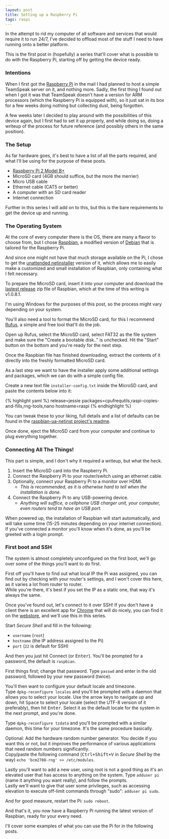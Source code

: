 ```yaml
---
layout: post
title: Setting up a Raspberry Pi
tags: raspi
---
```

In the attempt to rid my computer of all software and services that would require it to run 24/7, I've decided to offload most of the stuff I need to have running onto a better platform.

This is the first post in (hopefully) a series that'll cover what is possible to do with the Raspberry Pi, starting off by getting the device ready.
<!--more-->

### Intentions

When I first got the [Raspberry Pi](https://www.raspberrypi.org/help/what-is-a-raspberry-pi/) in the mail I had planned to host a simple TeamSpeak server on it, and nothing more. Sadly, the first thing I found out when I got it was that TeamSpeak doesn't have a version for ARM processors (which the Raspberry Pi is equipped with), so it just sat in its box for a few weeks doing nothing but collecting dust, being forgotten.

A few weeks later I decided to play around with the possibilities of this device again, but I first had to set it up properly, and while doing so, doing a writeup of the process for future reference (and possibly others in the same position).

### The Setup

As far hardware goes, it's best to have a list of all the parts required, and what I'll be using for the purpose of these posts.

- [Raspberry Pi 2 Model B+](https://www.raspberrypi.org/products/model-b-plus/)
- MicroSD card (4GB should suffice, but the more the merrier)
- Micro USB cable
- Ethernet cable (CAT5 or better)
- A computer with an SD card reader
- Internet connection

Further in this series I will add on to this, but this is the bare requirements to get the device up and running.

### The Operating System

At the core of every computer there is the OS, there are many a flavor to choose from, but I chose [Raspbian](http://www.raspbian.org/), a modified version of [Debian](https://www.debian.org/) that is tailored for the Raspberry Pi.

And since one might not have that much storage available on the Pi, I chose to get the [unattended netinstaller](https://github.com/debian-pi/raspbian-ua-netinst) version of it, which allows me to easily make a customized and small installation of Raspbian, only containing what I felt necessary.

To prepare the MicroSD card, insert it into your computer and download the [lastest release](https://github.com/debian-pi/raspbian-ua-netinst/releases/latest) zip file of Raspbian, which at the time of this writing is v1.0.8.1.

I'm using Windows for the purposes of this post, so the process might vary depending on your system.

You'll also need a tool to format the MicroSD card, for this I recommend [Rufus](http://rufus.akeo.ie/), a simple and free tool that'll do the job.

Open up Rufus, select the MicroSD card, select FAT32 as the file system and make sure the "Create a bootable disk.." is unchecked. Hit the "Start" button on the bottom and you're ready for the next step.

Once the Raspbian file has finished downloading, extract the contents of it directly into the freshly formatted MicroSD card.

As a last step we want to have the installer apply some additional settings and packages, which we can do with a simple config file.

Create a new text file `installer-config.txt` inside the MicroSD card, and paste the contents below into it:

{% highlight yaml %}
release=jessie
packages=cpufrequtils,raspi-copies-and-fills,rng-tools,nano
hostname=raspi
{% endhighlight %}

You can tweak these to your liking, full details and a list of defaults can be found in the [raspbian-ua-netinst project's readme](https://github.com/debian-pi/raspbian-ua-netinst#installer-customization).

Once done, eject the MicroSD card from your computer and continue to plug everything together.

### Connecting All The Things!

This part is simple, and I don't why it required a writeup, but what the heck.

1. Insert the MicroSD card into the Raspberry Pi.
2. Connect the Raspberry Pi to your router/switch using an ethernet cable.
3. Optionally, connect your Raspberry Pi to a monitor over HDMI.
	- *This is recommended, as it is otherwise hard to tell when the installation is done.*
4. Connect the Raspberry Pi to any USB-powering device.
	- *Anything will suffice, a cellphone USB charger unit, your computer, even routers tend to have an USB port.*

When powered up, the installation of Raspbian will start automatically, and will take some time (15-25 minutes depending on your internet connection).
If you've connected a monitor you'll know when it's done, as you'll be greeted with a login prompt.

### First boot and SSH

The system is almost completely unconfigured on the first boot, we'll go over some of the things you'll want to do first.

First off you'll have to find out what local IP the Pi was assigned, you can find out by checking with your router's settings, and I won't cover this here, as it varies a lot from router to router.  
While you're there, it's best if you set the IP as a static one, that way it's always the same.

Once you've found out, let's connect to it over SSH! If you don't have a client there is an excellent app for [Chrome](https://www.google.com/chrome/browser/) that will do nicely, you can find it on the [webstore](https://chrome.google.com/webstore/detail/secure-shell/pnhechapfaindjhompbnflcldabbghjo), and we'll use this in this series.

Start *Secure Shell* and fill in the following:

- `username` (`root`)
- `hostname` (the IP address assigned to the Pi)
- `port` (`22` is default for SSH)

And then you just hit Connect (or <kbd>Enter</kbd>). You'll be prompted for a password, the default is `raspbian`.

First things first; change that password. Type `passwd` and enter in the old password, followed by your new password (twice).

You'll then want to configure your default locale and timezone.  
Type `dpkg-reconfigure locales` and you'll be prompted with a daemon that allows you to select your locale. Use the arrow keys to navigate up and down, hit <kbd>Space</kbd> to select your locale (select the UTF-8 version of it preferably), then hit <kbd>Enter</kbd>. Select it as the default locale for the system in the next prompt, and you're done.

Type `dpkg-reconfigure tzdata` and you'll be prompted with a similar daemon, this time for your timezone. It's the same procedure basically.

Optional: Add the hardware random number generator. You decide if you want this or not, but it improves the performance of various applications that need random numbers significantly.  
Copy/paste the following command (<kbd>Ctrl+Shift+V</kbd> in *Secure Shell* by the way) `echo 'bcm2708-rng' >> /etc/modules`.

Lastly you'll want to add a new user, using root is not a good thing as it's an elevated user that has access to anything on the system. Type `adduser pi` (name it anything you want really), and follow the prompts.  
Lastly we'll want to give that user some privileges, such as accessing elevation to execute off-limit commands through "sudo": `adduser pi sudo`.

And for good measure, restart the Pi: `sudo reboot`.

And that's it, you now have a Raspberry Pi running the latest version of Raspbian, ready for your every need.

I'll cover some examples of what you can use the Pi for in the following posts.
